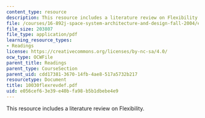 ```yaml
---
content_type: resource
description: This resource includes a literature review on Flexibility.
file: /courses/16-892j-space-system-architecture-and-design-fall-2004/e056cef63e39e40bfa98b5b1dbebe4e9_10030flexrevdef.pdf
file_size: 203807
file_type: application/pdf
learning_resource_types:
- Readings
license: https://creativecommons.org/licenses/by-nc-sa/4.0/
ocw_type: OCWFile
parent_title: Readings
parent_type: CourseSection
parent_uid: cdd17381-3670-14fb-4ae8-517a5732b217
resourcetype: Document
title: 10030flexrevdef.pdf
uid: e056cef6-3e39-e40b-fa98-b5b1dbebe4e9
---
```

This resource includes a literature review on Flexibility.